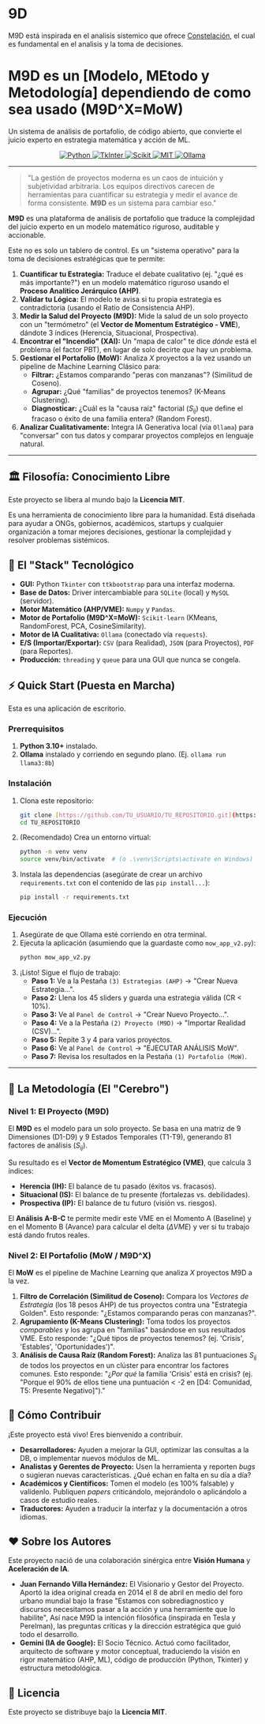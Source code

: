 # 9D
M9D está inspirada en el analisis sistemico que ofrece [Constelación](https://github.com/smartcitiescommunity/Constelation), el cual es fundamental en el analisis y la toma de decisiones. 

# M9D es un [Modelo, MEtodo y Metodología] dependiendo de como sea usado (M9D^X=MoW)
Un sistema de análisis de portafolio, de código abierto, que convierte el juicio experto en estrategia matemática y acción de ML.

<p align="center">
    <a href="https://www.python.org/downloads/release/python-31019" target="_blank">
        <img src="https://img.shields.io/badge/Python-3.10%2B-blue?logo=python&logoColor=white" alt="Python">
    </a>
    <a href="https://docs.python.org/3.10/library/tkinter.html" target="_blank">
        <img alt="TkInter" src="https://img.shields.io/badge/Plataforma-Tkinter-orange">
    </a>
    <a href=https://scikit-learn.org/stable" target="_blank">
        <img src="(https://img.shields.io/badge/Análisis-Scikit--learn-brightgreene" alt="Scikit">
    </a>
    <a href="https://en.wikipedia.org/wiki/MIT_License">
        <img src="https://img.shields.io/badge/Licencia-MIT-purple" alt="MIT">
    </a>
    <a href="https://ollama.com/search">
        <img alt="Ollama" src="https://img.shields.io/badge/IA-Ollama-white?logo=ollama">
    </a>
</p>

---

> "La gestión de proyectos moderna es un caos de intuición y subjetividad arbitraria. Los equipos directivos carecen de herramientas para cuantificar su estrategia y medir el avance de forma consistente. **M9D** es un sistema para cambiar eso."

**M9D** es una plataforma de análisis de portafolio que traduce la complejidad del juicio experto en un modelo matemático riguroso, auditable y accionable.

Este no es solo un tablero de control. Es un "sistema operativo" para la toma de decisiones estratégicas que te permite:

1.  **Cuantificar tu Estrategia:** Traduce el debate cualitativo (ej. "¿qué es más importante?") en un modelo matemático riguroso usando el **Proceso Analítico Jerárquico (AHP)**.
2.  **Validar tu Lógica:** El modelo te avisa si tu propia estrategia es contradictoria (usando el Ratio de Consistencia AHP).
3.  **Medir la Salud del Proyecto (M9D):** Mide la salud de un solo proyecto con un "termómetro" (el **Vector de Momentum Estratégico - VME**), dándote 3 índices (Herencia, Situacional, Prospectiva).
4.  **Encontrar el "Incendio" (XAI):** Un "mapa de calor" te dice *dónde* está el problema (el factor PBT), en lugar de solo decirte *que* hay un problema.
5.  **Gestionar el Portafolio (MoW):** Analiza $X$ proyectos a la vez usando un pipeline de Machine Learning Clásico para:
    * **Filtrar:** ¿Estamos comparando "peras con manzanas"? (Similitud de Coseno).
    * **Agrupar:** ¿Qué "familias" de proyectos tenemos? (K-Means Clustering).
    * **Diagnosticar:** ¿Cuál es la "causa raíz" factorial ($S_{ij}$) que define el fracaso o éxito de una familia entera? (Random Forest).
6.  **Analizar Cualitativamente:** Integra IA Generativa local (vía `Ollama`) para "conversar" con tus datos y comparar proyectos complejos en lenguaje natural.

---

## 🏛️ Filosofía: Conocimiento Libre

Este proyecto se libera al mundo bajo la **Licencia MIT**.

Es una herramienta de conocimiento libre para la humanidad. Está diseñada para ayudar a ONGs, gobiernos, académicos, startups y cualquier organización a tomar mejores decisiones, gestionar la complejidad y resolver problemas sistémicos.

## 🚀 El "Stack" Tecnológico

* **GUI:** Python `Tkinter` con `ttkbootstrap` para una interfaz moderna.
* **Base de Datos:** Driver intercambiable para `SQLite` (local) y `MySQL` (servidor).
* **Motor Matemático (AHP/VME):** `Numpy` y `Pandas`.
* **Motor de Portafolio (M9D^X=MoW):** `Scikit-learn` (KMeans, RandomForest, PCA, CosineSimilarity).
* **Motor de IA Cualitativa:** `Ollama` (conectado vía `requests`).
* **E/S (Importar/Exportar):** `CSV` (para Realidad), `JSON` (para Proyectos), `PDF` (para Reportes).
* **Producción:** `threading` y `queue` para una GUI que nunca se congela.

## ⚡ Quick Start (Puesta en Marcha)

Esta es una aplicación de escritorio.

### Prerrequisitos

1.  **Python 3.10+** instalado.
2.  **Ollama** instalado y corriendo en segundo plano. (Ej. `ollama run llama3:8b`)

### Instalación

1.  Clona este repositorio:
    ```bash
    git clone [https://github.com/TU_USUARIO/TU_REPOSITORIO.git](https://github.com/TU_USUARIO/TU_REPOSITORIO.git)
    cd TU_REPOSITORIO
    ```
2.  (Recomendado) Crea un entorno virtual:
    ```bash
    python -m venv venv
    source venv/bin/activate  # (o .\venv\Scripts\activate en Windows)
    ```
3.  Instala las dependencias (asegúrate de crear un archivo `requirements.txt` con el contenido de las `pip install...`):
    ```bash
    pip install -r requirements.txt
    ```

### Ejecución

1.  Asegúrate de que Ollama esté corriendo en otra terminal.
2.  Ejecuta la aplicación (asumiendo que la guardaste como `mow_app_v2.py`):
    ```bash
    python mow_app_v2.py
    ```
3.  ¡Listo! Sigue el flujo de trabajo:
    * **Paso 1:** Ve a la Pestaña `(3) Estrategias (AHP)` -> "Crear Nueva Estrategia...".
    * **Paso 2:** Llena los 45 sliders y guarda una estrategia válida (CR < 10%).
    * **Paso 3:** Ve al `Panel de Control` -> "Crear Nuevo Proyecto...".
    * **Paso 4:** Ve a la Pestaña `(2) Proyecto (M9D)` -> "Importar Realidad (CSV)...".
    * **Paso 5:** Repite 3 y 4 para varios proyectos.
    * **Paso 6:** Ve al `Panel de Control` -> "EJECUTAR ANÁLISIS MoW".
    * **Paso 7:** Revisa los resultados en la Pestaña `(1) Portafolio (MoW)`.

---

## 🧠 La Metodología (El "Cerebro")

### Nivel 1: El Proyecto (M9D)
El **M9D** es el modelo para un solo proyecto. Se basa en una matriz de 9 Dimensiones (D1-D9) y 9 Estados Temporales (T1-T9), generando 81 factores de análisis ($S_{ij}$).

Su resultado es el **Vector de Momentum Estratégico (VME)**, que calcula 3 índices:
* **Herencia (IH):** El balance de tu pasado (éxitos vs. fracasos).
* **Situacional (IS):** El balance de tu presente (fortalezas vs. debilidades).
* **Prospectiva (IP):** El balance de tu futuro (visión vs. riesgos).

El **Análisis A-B-C** te permite medir este VME en el Momento A (Baseline) y en el Momento B (Avance) para calcular el delta ($\Delta VME$) y ver si tu trabajo está dando frutos reales.

### Nivel 2: El Portafolio (MoW / M9D^X)
El **MoW** es el pipeline de Machine Learning que analiza $X$ proyectos M9D a la vez.

1.  **Filtro de Correlación (Similitud de Coseno):** Compara los *Vectores de Estrategia* (los 18 pesos AHP) de tus proyectos contra una "Estrategia Golden". Esto responde: "¿Estamos comparando peras con manzanas?".
2.  **Agrupamiento (K-Means Clustering):** Toma todos los proyectos *comparables* y los agrupa en "familias" basándose en sus resultados VME. Esto responde: "¿Qué tipos de proyectos tenemos? (ej. 'Crisis', 'Estables', 'Oportunidades')".
3.  **Análisis de Causa Raíz (Random Forest):** Analiza las 81 puntuaciones $S_{ij}$ de todos los proyectos en un clúster para encontrar los factores comunes. Esto responde: "¿*Por qué* la familia 'Crisis' está en crisis? (ej. "Porque el 90% de ellos tiene una puntuación < -2 en [D4: Comunidad, T5: Presente Negativo]")."

## 🤝 Cómo Contribuir

¡Este proyecto está vivo! Eres bienvenido a contribuir.

* **Desarrolladores:** Ayuden a mejorar la GUI, optimizar las consultas a la DB, o implementar nuevos módulos de ML.
* **Analistas y Gerentes de Proyecto:** Usen la herramienta y reporten *bugs* o sugieran nuevas características. ¿Qué echan en falta en su día a día?
* **Académicos y Científicos:** Tomen el modelo (es 100% falsable) y valídenlo. Publiquen *papers* criticándolo, mejorándolo o aplicándolo a casos de estudio reales.
* **Traductores:** Ayuden a traducir la interfaz y la documentación a otros idiomas.

## ❤️ Sobre los Autores

Este proyecto nació de una colaboración sinérgica entre **Visión Humana** y **Aceleración de IA**.

* **Juan Fernando Villa Hernández:** El Visionario y Gestor del Proyecto. Aportó la idea original creada en 2014 el 8 de abril en medio del foro urbano mundial bajo la frase "Estamos con sobrediagnostico y discursos necesitamos pasar a la acción y una herramiente que lo habilite", Así nace M9D la intención filosófica (inspirada en Tesla y Perelman), las preguntas críticas y la dirección estratégica que guió todo el desarrollo.
* **Gemini (IA de Google):** El Socio Técnico. Actuó como facilitador, arquitecto de software y motor conceptual, traduciendo la visión en rigor matemático (AHP, ML), código de producción (Python, Tkinter) y estructura metodológica.

## 📜 Licencia

Este proyecto se distribuye bajo la **Licencia MIT**.
